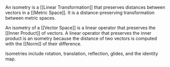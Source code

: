 An isometry is a [[Linear Transformation]] that preserves distances between vectors in a [[Metric Space]]. 
It is a distance-preserving transformation between metric spaces. 

An isometry of a [[Vector Space]] is a linear operator that preserves the [[Inner Product]] of vectors. 
A linear operator that preserves the inner product is an isometry because the distance of two vectors is computed with the [[Norm]] of their difference.

Isometries include rotation, translation, reflection, glides, and the identity map. 


